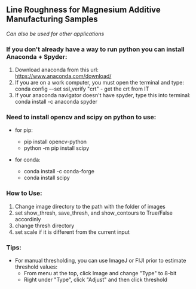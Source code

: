 ## Line Roughness for Magnesium Additive Manufacturing Samples ##
*Can also be used for other applications* 

### If you don't already have a way to run python you can install Anaconda + Spyder: ###
  1. Download anaconda from this url: https://www.anaconda.com/download/
  2. If you are on a work computer, you must open the terminal and type: conda config –-set ssl_verify "crt"
    - get the crt from IT
  3. If your anaconda navigator doesn't have spyder, type this into terminal: conda install -c anaconda spyder 

### Need to install opencv and scipy on python to use: ###
- for pip:
  - pip install opencv-python
  - python -m pip install scipy
 
- for conda:
  - conda install -c conda-forge
  - conda install scipy

### How to Use: ###
  1. Change image directory to the path with the folder of images 
  2. set show_thresh, save_thresh, and show_contours to True/False accordinly
  3. change thresh directory 
  4. set scale if it is different from the current input 
    
### Tips: ### 
- For manual thresholding, you can use ImageJ or FIJI prior to estimate threshold values:
  - From menu at the top, click Image and change "Type" to 8-bit
  - Right under "Type", click "Adjust" and then click threshold 
